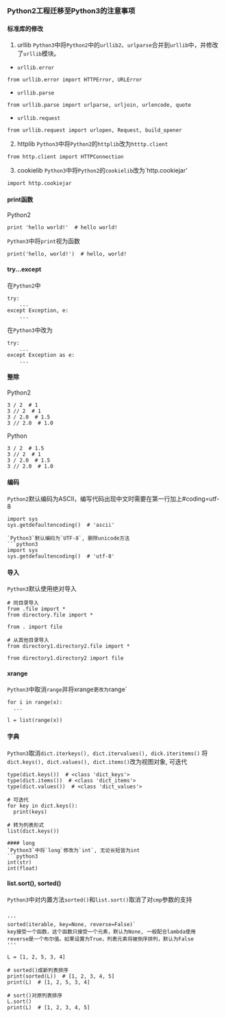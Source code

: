 ### Python2工程迁移至Python3的注意事项

#### 标准库的修改
1. urllib
  `Python3`中将`Python2`中的`urllib2`、`urlparse`合并到`urllib`中，并修改了`urllib`模块。
  * `urllib.error`
  ```python3
  from urllib.error import HTTPError, URLError
  ```
  * `urllib.parse`
  ```python3
  from urllib.parse import urlparse, urljoin, urlencode, quote
  ```
  * `urllib.request`
  ```python3
  from urllib.request import urlopen, Request, build_opener
  ```

2. httplib
  `Python3`中将`Python2`的`httplib`改为`htttp.client`
  ```python3
  from http.client import HTTPConnection
  ```

3. cookielib
  `Python3`中将`Python2`的`cookielib`改为`http.cookiejar'
  ```python3
  import http.cookiejar
  ```

#### print函数
  Python2
  ```python2
  print 'hello world!'  # hello world!
  ```
  `Python3`中将`print`视为函数
  ```python3
  print('hello, world!')  # hello, world!
  ```

#### try...except
  在`Python2`中
  ```python2
  try:
      ...
  except Exception, e:
      ...
  ```
  在`Python3`中改为
  ```python3
  try:
      ...
  except Exception as e:
      ...
  ```

#### 整除
  Python2
  ```python2
  3 / 2  # 1
  3 // 2  # 1
  3 / 2.0  # 1.5
  3 // 2.0  # 1.0
  ```

  Python
  ```python3
  3 / 2  # 1.5
  3 // 2  # 1
  3 / 2.0  # 1.5
  3 // 2.0  # 1.0
  ```

#### 编码
  `Python2`默认编码为ASCII，编写代码出现中文时需要在第一行加上#coding=utf-8
  ```python2
  import sys
  sys.getdefaultencoding()  # 'ascii'

  `Python3`默认编码为`UTF-8`, 删除unicode方法
  ```python3
  import sys
  sys.getdefaultencoding()  # 'utf-8'
  ```

#### 导入
  `Python3`默认使用绝对导入
  ```python3
  # 同目录导入
  from .file import *
  from directory.file import *

  from . import file

  # 从其他目录导入
  from directory1.directory2.file import *

  from directory1.directory2 import file
  ```

#### xrange
  `Python3`中取消`range`并将xrange`更改为`range`
  ```python3
  for i in range(x):
    ...

  l = list(range(x))
  ```

#### 字典
  `Python3`取消`dict.iterkeys(), dict.itervalues(), dick.iteritems()`
  将`dict.keys(), dict.values(), dict.items()`改为视图对象, 可迭代
  ```Python3
  type(dict.keys())  # <class 'dict_keys'>
  type(dict.items())  # <class 'dict_items'>
  type(dict.values())  # <class 'dict_values'>

  # 可迭代
  for key in dict.keys():
    print(keys)
  
  # 转为列表形式
  list(dict.keys())

#### long
  `Python3`中将`long`修改为`int`, 无论长短皆为int
  ```python3
  int(str)
  int(float)
  ```

#### list.sort(), sorted()
  `Python3`中对内置方法`sorted()`和`list.sort()`取消了对`cmp`参数的支持
  ```python3

  '''
  sorted(iterable, key=None, reverse=False)`
  key接受一个函数，这个函数只接受一个元素，默认为None, 一般配合lambda使用
  reverse是一个布尔值。如果设置为True，列表元素将被倒序排列，默认为False
  '''

  L = [1, 2, 5, 3, 4]
  
  # sorted()成新列表排序
  print(sorted(L))  # [1, 2, 3, 4, 5]
  print(L)  # [1, 2, 5, 3, 4]

  # sort()对原列表排序
  L.sort()
  print(L)  # [1, 2, 3, 4, 5]

